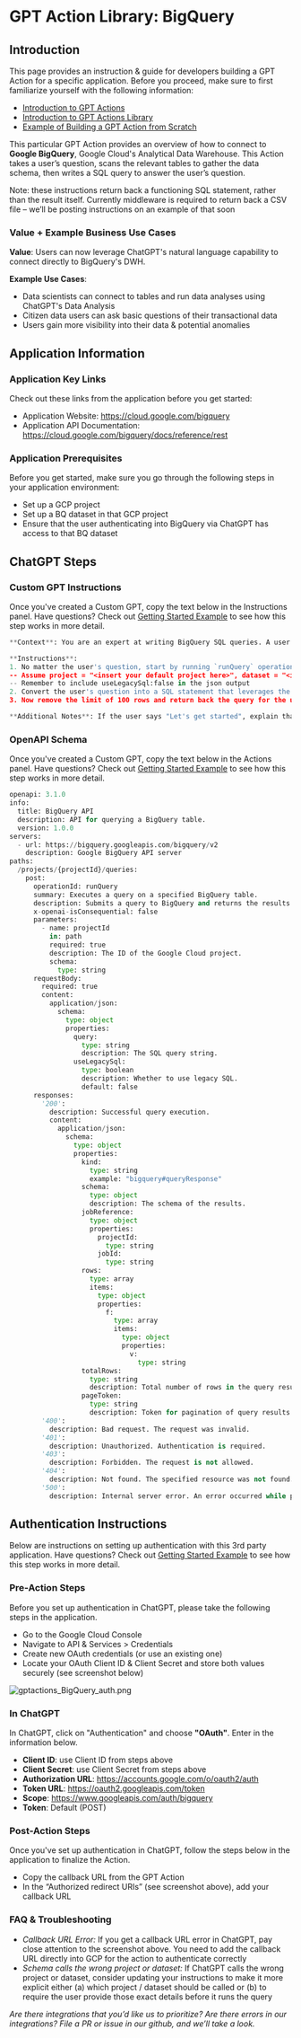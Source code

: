 # GPT Action Library: BigQuery

## Introduction

This page provides an instruction & guide for developers building a GPT Action for a specific application. Before you proceed, make sure to first familiarize yourself with the following information: 
- [Introduction to GPT Actions](https://platform.openai.com/docs/actions)
- [Introduction to GPT Actions Library](https://platform.openai.com/docs/actions/actions-library)
- [Example of Building a GPT Action from Scratch](https://platform.openai.com/docs/actions/getting-started)

This particular GPT Action provides an overview of how to connect to **Google BigQuery**, Google Cloud's Analytical Data Warehouse. This Action takes a user’s question, scans the relevant tables to gather the data schema, then writes a SQL query to answer the user’s question. 

Note: these instructions return back a functioning SQL statement, rather than the result itself. Currently middleware is required to return back a CSV file – we’ll be posting instructions on an example of that soon

### Value + Example Business Use Cases

**Value**: Users can now leverage ChatGPT's natural language capability to connect directly to BigQuery's DWH. 

**Example Use Cases**: 
- Data scientists can connect to tables and run data analyses using ChatGPT's Data Analysis
- Citizen data users can ask basic questions of their transactional data
- Users gain more visibility into their data & potential anomalies

## Application Information

### Application Key Links

Check out these links from the application before you get started:
- Application Website: https://cloud.google.com/bigquery 
- Application API Documentation: https://cloud.google.com/bigquery/docs/reference/rest 

### Application Prerequisites

Before you get started, make sure you go through the following steps in your application environment:
- Set up a GCP project 
- Set up a BQ dataset in that GCP project
- Ensure that the user authenticating into BigQuery via ChatGPT has access to that BQ dataset 

## ChatGPT Steps

### Custom GPT Instructions 

Once you've created a Custom GPT, copy the text below in the Instructions panel. Have questions? Check out [Getting Started Example](https://platform.openai.com/docs/actions/getting-started) to see how this step works in more detail.


```python
**Context**: You are an expert at writing BigQuery SQL queries. A user is going to ask you a question. 

**Instructions**:
1. No matter the user's question, start by running `runQuery` operation using this query: "SELECT column_name, table_name, data_type, description FROM `{project}.{dataset}.INFORMATION_SCHEMA.COLUMN_FIELD_PATHS`" 
-- Assume project = "<insert your default project here>", dataset = "<insert your default dataset here>", unless the user provides different values 
-- Remember to include useLegacySql:false in the json output
2. Convert the user's question into a SQL statement that leverages the step above and run the `runQuery` operation on that SQL statement to confirm the query works. Add a limit of 100 rows
3. Now remove the limit of 100 rows and return back the query for the user to see

**Additional Notes**: If the user says "Let's get started", explain that the user can provide a project or dataset, along with a question they want answered. If the user has no ideas, suggest that we have a sample flights dataset they can query - ask if they want you to query that
```

### OpenAPI Schema 

Once you've created a Custom GPT, copy the text below in the Actions panel. Have questions? Check out [Getting Started Example](https://platform.openai.com/docs/actions/getting-started) to see how this step works in more detail.


```python
openapi: 3.1.0
info:
  title: BigQuery API
  description: API for querying a BigQuery table.
  version: 1.0.0
servers:
  - url: https://bigquery.googleapis.com/bigquery/v2
    description: Google BigQuery API server
paths:
  /projects/{projectId}/queries:
    post:
      operationId: runQuery
      summary: Executes a query on a specified BigQuery table.
      description: Submits a query to BigQuery and returns the results.
      x-openai-isConsequential: false
      parameters:
        - name: projectId
          in: path
          required: true
          description: The ID of the Google Cloud project.
          schema:
            type: string
      requestBody:
        required: true
        content:
          application/json:
            schema:
              type: object
              properties:
                query:
                  type: string
                  description: The SQL query string.
                useLegacySql:
                  type: boolean
                  description: Whether to use legacy SQL.
                  default: false
      responses:
        '200':
          description: Successful query execution.
          content:
            application/json:
              schema:
                type: object
                properties:
                  kind:
                    type: string
                    example: "bigquery#queryResponse"
                  schema:
                    type: object
                    description: The schema of the results.
                  jobReference:
                    type: object
                    properties:
                      projectId:
                        type: string
                      jobId:
                        type: string
                  rows:
                    type: array
                    items:
                      type: object
                      properties:
                        f:
                          type: array
                          items:
                            type: object
                            properties:
                              v:
                                type: string
                  totalRows:
                    type: string
                    description: Total number of rows in the query result.
                  pageToken:
                    type: string
                    description: Token for pagination of query results.
        '400':
          description: Bad request. The request was invalid.
        '401':
          description: Unauthorized. Authentication is required.
        '403':
          description: Forbidden. The request is not allowed.
        '404':
          description: Not found. The specified resource was not found.
        '500':
          description: Internal server error. An error occurred while processing the request.
```

## Authentication Instructions

Below are instructions on setting up authentication with this 3rd party application. Have questions? Check out [Getting Started Example](https://platform.openai.com/docs/actions/getting-started) to see how this step works in more detail.

### Pre-Action Steps

Before you set up authentication in ChatGPT, please take the following steps in the application.

- Go to the Google Cloud Console
- Navigate to API & Services > Credentials
- Create new OAuth credentials (or use an existing one)
- Locate your OAuth Client ID & Client Secret and store both values securely (see screenshot below)

![gptactions_BigQuery_auth.png](../../../images/gptactions_BigQuery_auth.png)

### In ChatGPT

In ChatGPT, click on "Authentication" and choose **"OAuth"**. Enter in the information below. 

- **Client ID**: use Client ID from steps above 
- **Client Secret**: use Client Secret from steps above
- **Authorization URL**: https://accounts.google.com/o/oauth2/auth
- **Token URL**: https://oauth2.googleapis.com/token 
- **Scope**: https://www.googleapis.com/auth/bigquery 
- **Token**: Default (POST)

### Post-Action Steps

Once you've set up authentication in ChatGPT, follow the steps below in the application to finalize the Action. 

- Copy the callback URL from the GPT Action
- In the “Authorized redirect URIs” (see screenshot above), add your callback URL 


### FAQ & Troubleshooting

- *Callback URL Error:* If you get a callback URL error in ChatGPT, pay close attention to the screenshot above. You need to add the callback URL directly into GCP for the action to authenticate correctly
- *Schema calls the wrong project or dataset:* If ChatGPT calls the wrong project or dataset, consider updating your instructions to make it more explicit either (a) which project / dataset should be called or (b) to require the user provide those exact details before it runs the query

*Are there integrations that you’d like us to prioritize? Are there errors in our integrations? File a PR or issue in our github, and we’ll take a look.*

